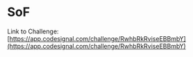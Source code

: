 # SoF

Link to Challenge: [https://app.codesignal.com/challenge/RwhbRkRviseEBBmbY](https://app.codesignal.com/challenge/RwhbRkRviseEBBmbY)